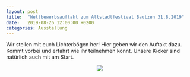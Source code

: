 ```yaml
---
layout: post
title:  "Wettbewerbsauftakt zum Altstadtfestival Bautzen 31.8.2019"
date:   2019-08-26 12:00:00 +0200
categories: Ausstellung
---
```


Wir stellen mit euch Lichterbögen her! Hier geben wir den Auftakt dazu. Kommt vorbei und erfahrt wie ihr teilnehmen könnt. Unsere Kicker sind natürlich auch mit am Start.


<p style="text-align:center;">
<a href="https://www.altstadtfestival-bautzen.de">
<img src='{{ site.baseurl }}/images/aktuelles/201908_Altstadtfestival.jpg'>
</a>
</p>

[vielen Angebote]: www.altstadtfestival-bautzen.de
